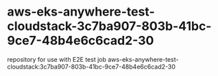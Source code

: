 # aws-eks-anywhere-test-cloudstack-3c7ba907-803b-41bc-9ce7-48b4e6c6cad2-30
repository for use with E2E test job aws-eks-anywhere-test-cloudstack:3c7ba907-803b-41bc-9ce7-48b4e6c6cad2-30
